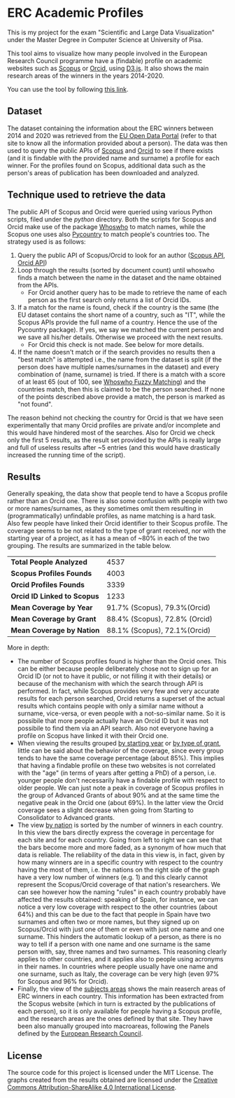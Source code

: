 # ERC Academic Profiles
This is my project for the exam "Scientific and Large Data Visualization" under the Master Degree in Computer Science at University of Pisa.

This tool aims to visualize how many people involved in the European Research Council programme have a (findable) profile on academic websites such as [Scopus](http://scopus.com) or [Orcid](http://orcid.org), using [D3.js](http://d3js.org). It also shows the main research areas of the winners in the years 2014-2020.

You can use the tool by following [this link](http://drdav.github.io/ERC-Academic-Profiles).

## Dataset
The dataset containing the information about the ERC winners between 2014 and 2020 was retrieved from the [EU Open Data Portal](https://data.europa.eu/euodp/en/data/dataset/cordisH2020projects) (refer to that site to know all the information provided about a person). The data was then used to query the public APIs of [Scopus](https://api.elsevier.com/content/search/author) and [Orcid](https://pub.orcid.org/v2.0/search) to see if there exists (and it is findable with the provided name and surname) a profile for each winner. For the profiles found on Scopus, additional data such as the person's areas of publication has been downloaded and analyzed. 

## Technique used to retrieve the data
The public API of Scopus and Orcid were queried using various Python scripts, filed under the _python_ directory. 
Both the scripts for Scopus and Orcid make use of the package [Whoswho](https://github.com/rliebz/whoswho) to match names, while the Scopus one uses also [Pycountry](https://pypi.org/project/pycountry/) to match people's countries too.
The strategy used is as follows:
1. Query the public API of Scopus/Orcid to look for an author ([Scopus API](https://api.elsevier.com/content/search/author), [Orcid API](https://pub.orcid.org/v2.0/search))
2. Loop through the results (sorted by document count) until whoswho finds a match between the name in the dataset and the name obtained from the APIs.
    * For Orcid another query has to be made to retrieve the name of each person as the first search only returns a list of Orcid IDs.
3. If a match for the name is found, check if the country is the same (the EU dataset contains the short name of a country, such as "IT", while the Scopus APIs provide the full name of a country. Hence the use of the Pycountry package). If yes, we say we matched the current person and we save all his/her details. Otherwise we proceed with the next results.
    * For Orcid this check is not made. See below for more details. 
4. If the name doesn't match or if the search provides no results then a "best match" is attempted i.e., the name from the dataset is split (if the person does have multiple names/surnames in the dataset) and every combination of (name, surname) is tried. If there is a match with a score of at least 65 (out of 100, see [Whoswho Fuzzy Matching](https://github.com/rliebz/whoswho#fuzzy-matching)) and the countries match, then this is claimed to be the person searched. If none of the points described above provide a match, the person is marked as "not found".

The reason behind not checking the country for Orcid is that we have seen experimentally that many Orcid profiles are private and/or incomplete and this would have hindered most of the searches. Also for Orcid we check only the first 5 results, as the result set provided by the APIs is really large and full of useless results after ~5 entries (and this would have drastically increased the running time of the script).

## Results
Generally speaking, the data show that people tend to have a Scopus profile rather than an Orcid one. There is also some confusion with people with two or more names/surnames, as they sometimes omit them resulting in (programmatically) unfindable profiles, as name matching is a hard task. Also few people have linked their Orcid identifier to their Scopus profile. The coverage seems to be not related to the type of grant received, nor with the starting year of a project, as it has a mean of ~80% in each of the two grouping. The results are summarized in the table below.

|||
| - | - |
| **Total People Analyzed** | 4537  |
| **Scopus Profiles Founds**  | 4003  |
| **Orcid Profiles Founds**  | 3339 |
| **Orcid ID Linked to Scopus**  | 1233 |
| **Mean Coverage by Year** | 91.7% (Scopus), 79.3%(Orcid)| 
| **Mean Coverage by Grant** | 88.4% (Scopus), 72.8% (Orcid) |
| **Mean Coverage by Nation** | 88.1% (Scopus), 72.1%(Orcid) |

More in depth:
* The number of Scopus profiles found is higher than the Orcid ones. This can be either because people deliberately chose not to sign up for an Orcid ID (or not to have it public, or not filling it with their details) or because of the mechanism with which the search through API is performed. In fact, while Scopus provides very few and very accurate results for each person searched, Orcid returns a superset of the actual results which contains people with only a similar name without a surname, vice-versa, or even people with a not-so-similar name. So it is possibile that more people actually have an Orcid ID but it was not possibile to find them via an API search. Also not everyone having a profile on Scopus have linked it with their Orcid one.
* When viewing the results grouped [by starting year](http://drdav.github.io/ERC-Academic-Profiles/#starting_year) or [by type of grant](http://drdav.github.io/ERC-Academic-Profiles/#grant), little can be said about the behavior of the coverage, since every group tends to have the same coverage percentage (about 85%). This implies that having a findable profile on these two websites is not correlated with the "age" (in terms of years after getting a PhD) of a person, i.e. younger people don't necessarily have a findable profile with respect to older people. We can just note a peak in coverage of Scopus profiles in the group of Advanced Grants of about 90% and at the same time the negative peak in the Orcid one (about 69%). In the latter view the Orcid coverage sees a slight decrease when going from Starting to Consolidator to Advanced grants.
* The view [by nation](http://drdav.github.io/ERC-Academic-Profiles/#nation) is sorted by the number of winners in each country. In this view the bars directly express the coverage in percentage for each site and for each country. Going from left to right we can see that the bars become more and more faded, as a synonym of how much that data is reliable. The reliability of the data in this view is, in fact, given by how many winners are in a specific country with respect to the country having the most of them, i.e. the nations on the right side of the graph have a very low number of winners (e.g. 1) and this clearly cannot represent the Scopus/Orcid coverage of that nation's researchers. We can see however how the naming "rules" in each country probably have affected the results obtained: speaking of Spain, for instance, we can notice a very low coverage with respect to the other countries (about 64%) and this can be due to the fact that people in Spain have two surnames and often two or more names, but they signed up on Scopus/Orcid with just one of them or even with just one name and one surname. This hinders the automatic lookup of a person, as there is no way to tell if a person with one name and one surname is the same person with, say, three names and two surnames. This reasoning clearly applies to other countries, and it applies also to people using acronyms in their names. In countries where people usually have one name and one surname, such as Italy, the coverage can be very high (even 97% for Scopus and 96% for Orcid).
* Finally, the view of the [subjects areas](http://drdav.github.io/ERC-Academic-Profiles/#subjects) shows the main reaserch areas of ERC winners in each country. This information has been extracted from the Scopus website (which in turn is extracted by the publications of each person), so it is only available for people having a Scopus profile, and the research areas are the ones defined by that site. They have been also manually grouped into macroareas, following the Panels defined by the [European Research Council](https://erc.europa.eu/projects-figures/erc-funded-projects).

## License
The source code for this project is licensed under the MIT License. The graphs created from the results obtained are licensed under the [Creative Commons Attribution-ShareAlike 4.0 International License](http://creativecommons.org/licenses/by-sa/4.0/).


